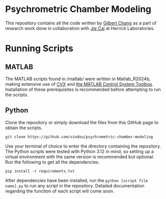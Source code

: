 # Psychrometric Chamber Modeling
This repository contains all the code written by [Gilbert Chang](https://gilcha.com/) as a part of research work done in collaboration with [Jie Cai](https://engineering.purdue.edu/ME/People/ptProfile?resource_id=71762&group_id=11989) at Herrick Laboratories. 

# Running Scripts
## MATLAB
The MATLAB scripts found in /matlab/ were written in Matlab_R2024b, making extensive use of [CVX](https://github.com/cvxr/CVX) and [the MATLAB Control System Toolbox](https://github.com/cvxr/CVX). Installation of these prerequisites is recommended before attempting to run the scripts. 
## Python
Clone the repository or simply download the files from this GitHub page to obtain the scripts.
```
git clone https://github.com/vindou/psychrometric-chamber-modeling
```
Use your terminal of choice to enter the directory containing the repository. The Python scripts were tested with Python 3.12 in mind, so setting up a virtual environment with the same version is recommended but optional. Run the following to get all the dependencies.
```
pip install -r requirements.txt
```
After dependencies have been installed, run the `python [script file name].py` to run any script in the repository. Detailed documentation regarding the function of each script will come soon.
